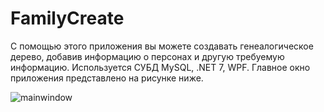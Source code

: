 # FamilyCreate
С помощью этого приложения вы можете создавать генеалогическое дерево, добавив информацию о персонах и другую требуемую информацию.
Используется СУБД MySQL, .NET 7, WPF.
Главное окно приложения представлено на рисунке ниже.

![mainwindow](https://github.com/loyvsc/FamilyCreate/assets/119746866/eff04ea9-eb79-4c34-8e2d-ef5f1588420b)
